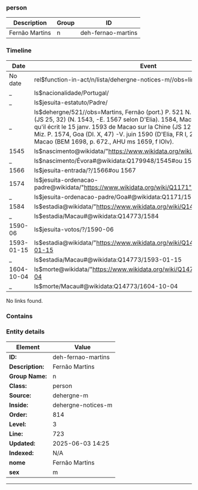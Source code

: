 ### person






| Description | Group | ID |
|-- | -- | -- |
| Fernão Martins| n |deh-fernao-martins |



### Timeline

| Date       | Event                   |
|------------|-------------------------|
| No date| rel$function-in-act/n/lista/dehergne-notices-m//obs=line: 723|
| _ | ls$nacionalidade/Portugal/|
| _ | ls$jesuita-estatuto/Padre/|
| _ | ls$dehergne/521//obs=Martins, Fernão (port.) P. 521 N. Evora, 1545 -E. 1566 (JS 25, 32) (N. 1543, -E. 1567 selon D'Elia). 1584, Macao. Nous le citons parce qu'il écrit le 15 janv. 1593 de Macao sur la Chine (JS 12 I, 88). Il signe Fernão Miz. P. 1574, Goa (DI. X, 47) -V. juin 1590 (D'Elia, FR I, 288). M. 4 oct. 1604, Macao (BEM 1698, p. 672., AHU ms 1659, f lOlv).|
| 1545| ls$nascimento@wikidata/"https://www.wikidata.org/wiki/Q179948"%Évora/1545|
| _ | ls$nascimento/Évora#@wikidata:Q179948/1545#ou 1543|
| 1566| ls$jesuita-entrada/?/1566#ou 1567|
| 1574| ls$jesuita-ordenacao-padre@wikidata/"https://www.wikidata.org/wiki/Q1171"%Goa/1574|
| _ | ls$jesuita-ordenacao-padre/Goa#@wikidata:Q1171/1574|
| 1584| ls$estadia@wikidata/"https://www.wikidata.org/wiki/Q14773"%Macau/1584|
| _ | ls$estadia/Macau#@wikidata:Q14773/1584|
| 1590-06| ls$jesuita-votos/?/1590-06|
| 1593-01-15| ls$estadia@wikidata/"https://www.wikidata.org/wiki/Q14773"%Macau/1593-01-15|
| _ | ls$estadia/Macau#@wikidata:Q14773/1593-01-15|
| 1604-10-04| ls$morte@wikidata/"https://www.wikidata.org/wiki/Q14773"%Macau/1604-10-04|
| _ | ls$morte/Macau#@wikidata:Q14773/1604-10-04|

No links found.




### Contains




### Entity details

| Element | Value |
|----|---|
| **ID:**    | deh-fernao-martins |
| **Description:** | Fernão Martins |
| **Group Name:** | n |
| **Class:** | person |
| **Source:** | dehergne-m |
| **Inside:**| dehergne-notices-m |
| **Order:** | 814 |
| **Level:** | 3 |
| **Line:**  | 723 |
| **Updated:** | 2025-06-03 14:25 |
| **Indexed:** | N/A |
| **nome** | Fernão Martins|
| **sex** | m|


---